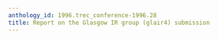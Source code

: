 ```yaml
---
anthology_id: 1996.trec_conference-1996.28
title: Report on the Glasgow IR group (glair4) submission
---
```

